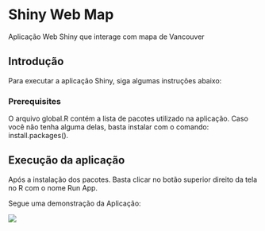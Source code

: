 # Shiny Web Map
Aplicação Web Shiny que interage com mapa de Vancouver

## Introdução

Para executar a aplicação Shiny, siga algumas instruções abaixo:

### Prerequisites

O arquivo global.R contém a lista de pacotes utilizado na aplicação. Caso você não tenha alguma delas, basta instalar com o comando: install.packages().

## Execução da aplicação
Após a instalação dos pacotes. Basta clicar no botão superior direito da tela no R com o nome Run App.

Segue uma demonstração da Aplicação:

![](AppWebMap.gif)
